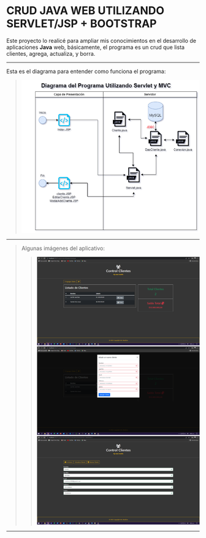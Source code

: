 # CRUD JAVA WEB UTILIZANDO SERVLET/JSP + BOOTSTRAP 
Este proyecto lo realicé para ampliar mis conocimientos en el desarrollo de aplicaciones **Java** web, básicamente, el programa es un crud que lista clientes, agrega,  actualiza, y borra.

-------------------------------------------------------------
Esta es el diagrama para entender como funciona el programa:

> ![DIAGRAMA](https://github.com/Mr-Machine98/CRUD_SERVLET_JSP_JAVA/blob/main/MVC_Servlet.drawio.png)
-------------------------------------------------------------
> Algunas imágenes del aplicativo:
> > ![LISTAR](https://github.com/Mr-Machine98/CRUD_SERVLET_JSP_JAVA/blob/main/listar.PNG)
> > ![AGREGAR](https://github.com/Mr-Machine98/CRUD_SERVLET_JSP_JAVA/blob/main/agregar.PNG)
> > ![ACTUALIZAR_BORRAR](https://github.com/Mr-Machine98/CRUD_SERVLET_JSP_JAVA/blob/main/ActualizarBorrar.PNG)

-------------------------------------------------------------
